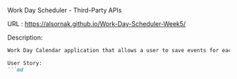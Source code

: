 Work Day Scheduler - Third-Party APIs

URL :  https://alsornak.github.io/Work-Day-Scheduler-Week5/

Description:
```md
Work Day Calendar application that allows a user to save events for each hour of the day. This app will run in the browser and feature dynamically updated HTML and CSS powered by jQuery.

User Story:
```md